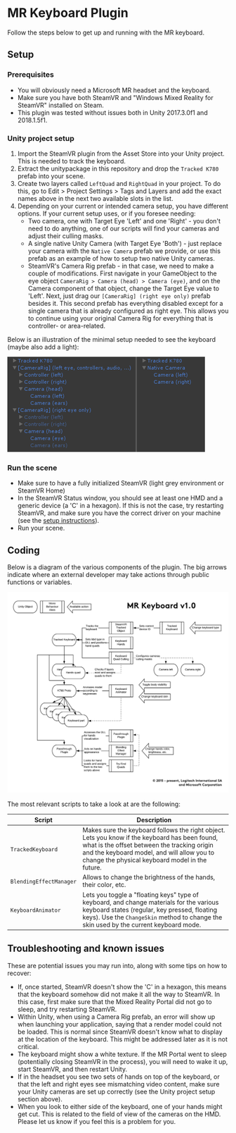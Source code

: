 # MR Keyboard Plugin

Follow the steps below to get up and running with the MR keyboard.

## Setup
### Prerequisites
* You will obviously need a Microsoft MR headset and the keyboard.
* Make sure you have both SteamVR and "Windows Mixed Reality for SteamVR" installed on Steam.
* This plugin was tested without issues both in Unity 2017.3.0f1 and 2018.1.5f1.

### Unity project setup
1. Import the SteamVR plugin from the Asset Store into your Unity project. This is needed to track the keyboard.
2. Extract the unitypackage in this repository and drop the `Tracked K780` prefab into your scene.
3. Create two layers called `LeftQuad` and `RightQuad` in your project. To do this, go to Edit > Project Settings > Tags and Layers and add the exact names above in the next two available slots in the list.
4. Depending on your current or intended camera setup, you have different options. If your current setup uses, or if you foresee needing:
    * Two camera, one with Target Eye 'Left' and one 'Right' - you don't need to do anything, one of our scripts will find your cameras and adjust their culling masks.
    * A single native Unity Camera (with Target Eye 'Both') - just replace your camera with the `Native Camera` prefab we provide, or use this prefab as an example of how to setup two native Unity cameras.
    * SteamVR's Camera Rig prefab - in that case, we need to make a couple of modifications. First navigate in your GameObject to the eye object `CameraRig > Camera (head) > Camera (eye)`, and on the Camera component of that object, change the Target Eye value to 'Left'. Next, just drag our `[CameraRig] (right eye only)` prefab besides it. This second prefab has everything disabled except for a single camera that is already configured as right eye. This allows you to continue using your original Camera Rig for everything that is controller- or area-related.

Below is an illustration of the minimal setup needed to see the keyboard (maybe also add a light):

![Unity camera setup](./mr_keyboard_cameras.png?raw=true)

### Run the scene
* Make sure to have a fully initialized SteamVR (light grey environment or SteamVR Home)
* In the SteamVR Status window, you should see at least one HMD and a generic device (a 'C' in a hexagon). If this is not the case, try restarting SteamVR, and make sure you have the correct driver on your machine (see the [setup instructions](https://github.com/Logitech/labs_mrkeyboard_sdk#setup-instructions)).
* Run your scene.

## Coding

Below is a diagram of the various components of the plugin. The big arrows indicate where an external developer may take actions through public functions or variables.

![Unity camera setup](./mr_keyboard_diagram.png?raw=true)

The most relevant scripts to take a look at are the following:

| Script                | Description |
|-----------------------|-------------|
|`TrackedKeyboard`      | Makes sure the keyboard follows the right object. Lets you know if the keyboard has been found, what is the offset between the tracking origin and the keyboard model, and will allow you to change the physical keyboard model in the future. |
|`BlendingEffectManager`| Allows to change the brightness of the hands, their color, etc. |
|`KeyboardAnimator`     | Lets you toggle a "floating keys" type of keyboard, and change materials for the various keyboard states (regular, key pressed, floating keys). Use the `ChangeSkin` method to change the skin used by the current keyboard mode. |

## Troubleshooting and known issues
These are potential issues you may run into, along with some tips on how to recover:

* If, once started, SteamVR doesn't show the 'C' in a hexagon, this means that the keyboard somehow did not make it all the way to SteamVR. In this case, first make sure that the Mixed Reality Portal did not go to sleep, and try restarting SteamVR.
* Within Unity, when using a Camera Rig prefab, an error will show up when launching your application, saying that a render model could not be loaded. This is normal since SteamVR doesn't know what to display at the location of the keyboard. This might be addressed later as it is not critical.
* The keyboard might show a white texture. If the MR Portal went to sleep (potentially closing SteamVR in the process), you will need to wake it up, start SteamVR, and then restart Unity.
* If in the headset you see two sets of hands on top of the keyboard, or that the left and right eyes see mismatching video content, make sure your Unity cameras are set up correctly (see the Unity project setup section above).
* When you look to either side of the keyboard, one of your hands might get cut. This is related to the field of view of the cameras on the HMD. Please let us know if you feel this is a problem for you.

